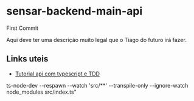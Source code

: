 # sensar-backend-main-api

First Commit

Aqui deve ter uma descrição muito legal que o Tiago do futuro irá fazer.

## Links uteis

- [Tutorial api com typescript e TDD](https://www.youtube.com/watch?v=QyK63wEKnvA&list=PLz_YTBuxtxt6_Zf1h-qzNsvVt46H8ziKh&index=2)

ts-node-dev --respawn --watch 'src/**' --transpile-only --ignore-watch node_modules  src/index.ts"
